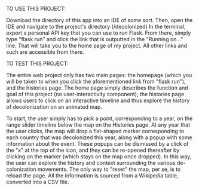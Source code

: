TO USE THIS PROJECT:

Download the directory of this app into an IDE of some sort. Then, open the IDE and navigate to the project's directory (/decolonized) In the terminal, export a personal API key that you can use
to run Flask. From there, simply type "flask run" and click the link that is outputted in the "Running on..." line. That will take you to the home page of my project. All other links and such are
accessible from there.

TO TEST THIS PROJECT:

The entire web project only has two main pages: the homepage (which you will be taken to when you click the aforementioned link from "flask run"), and the histories page. The home page simply
describes the function and goal of this project (no user-interactivity component); the histories page allows users to click on an interactive timeline and thus explore the history of decolonization
on an animated map.

To start, the user simply has to pick a point, corresponding to a year, on the range slider timeline below the map on the Histories page. At any year that the user clicks, the map will drop
a fist-shaped marker corresponding to each country that was decolonized this year, along with a popup with some information about the event. These popups can be dismissed by a click of the "x"
at the top of the icon, and they can be re-opened thereafter by clicking on the marker (which stays on the map once dropped). In this way, the user can explore the history and context surrounding
the various de-colonization movements. The only way to "reset" the map, per se, is to reload the page. All the information is sourced from a Wikipedia table, converted into a CSV file.